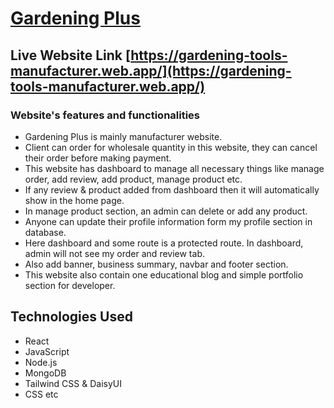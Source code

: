 # [Gardening Plus](https://gardening-tools-manufacturer.web.app/)

## Live Website Link [https://gardening-tools-manufacturer.web.app/](https://gardening-tools-manufacturer.web.app/)

### Website's features and functionalities
- Gardening Plus is mainly manufacturer website.
- Client can order for wholesale quantity in this website, they can cancel their order before making payment.
- This website has dashboard to manage all necessary things like manage order, add review, add product, manage product etc.
- If any review & product added from dashboard then it will automatically show in the home page. 
- In manage product section, an admin can delete or add any product.
- Anyone can update their profile information form my profile section in database.
- Here dashboard and some route is a protected route. In dashboard, admin will not see my order and review tab.
- Also add banner, business summary, navbar and footer section.
- This website also contain one educational blog and simple portfolio section for developer. 

## Technologies Used
- React
- JavaScript
- Node.js
- MongoDB
- Tailwind CSS & DaisyUI
- CSS etc